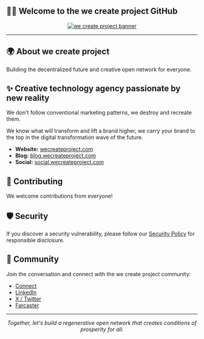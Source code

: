 
## 👋🏾 Welcome to the we create project GitHub

<p align="center">
  <a href="https://wecreateproject.com" target="_blank" rel="noopener noreferrer">
    <picture>
    <img alt="we create project banner" src="https://github.com/user-attachments/assets/1485db5b-e863-4743-895a-d7b65aa07e80" width="auto" height="auto">
    </picture>
  </a>
</p>

---

## 🌍 About we create project

Building the decentralized future and creative open network for everyone.

## ✨ Creative technology agency passionate by new reality

We don't follow conventional marketing patterns, we destroy and recreate them.

We know what will transform and lift a brand higher, we carry your brand to the top in the digital transformation wave of the future.

- **Website:** <a href="https://wecreateproject.com" target="_blank" rel="noopener noreferrer">wecreateproject.com</a>
- **Blog:** <a href="https://wecreateproject.com/blog" target="_blank" rel="noopener noreferrer">blog.wecreateproject.com</a>
- **Social:** <a href="http://social.wecreateproject.com" target="_blank" rel="noopener noreferrer">social.wecreateproject.com</a>

## 🤝 Contributing

We welcome contributions from everyone!

## 🛡️ Security

If you discover a security vulnerability, please follow our <a href="https://wecreateproject.com" target="_blank" rel="noopener noreferrer">Security Policy</a> for responsible disclosure.

## 💬 Community

Join the conversation and connect with the we create project community:

- <a href="https://wecreateproject.com/contact" target="_blank" rel="noopener noreferrer">Connect</a>
- <a href="http://linkedin.wecreateproject.com" target="_blank" rel="noopener noreferrer">LinkedIn</a>
- <a href="http://x.wecreateproject.com" target="_blank" rel="noopener noreferrer">X / Twitter</a>
- <a href="https://farcaster.xyz/wecreateproject.eth" target="_blank" rel="noopener noreferrer">Farcaster</a>

---

<p align="center">
  <i>Together, let's build a regenerative open network that creates conditions of prosperity for all.</i>
</p>
